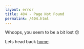 ```yaml
---
layout: error
title: 404 - Page Not Found
permalink: /404.html
---
```


<script>
  // on 2016-02-01 GitHub Pages upgraded to Jekyll3, which broke all blog posts with trailing slashes
  // and there are tons of links out there on the web to posts with a trailing slash, so can't ignore it
  var url = location.href;
  if(url.substr(url.length - 1) === '/') {
    window.location = url.substr(0, url.length - 1);
  }
</script>

Whoops, you seem to be a bit lost 😕

Lets head back [home](https://jamesxdigital.com/).
